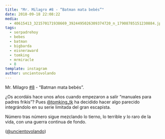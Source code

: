 ```yaml
---
title: "Mr. Milagro #8 - “Batman mata bebés”"
date: 2018-09-18 22:08:22
media: 
  - 40615413_321570171938669_3924495026309374720_n_17908785151230884.jpg
tags: 
  - serpadrehoy
  - bebes
  - batman
  - bigbarda
  - eisneraward
  - tomking
  - mrmiracle
  - 8
template: instagram
author: uncientovolando
---
```


Mr. Milagro [#8](/tags/8) - “Batman mata bebés”.


¿Os acordáis hace unos años cuando empezaron a salir “manuales para padres frikis”? Pues [@tomking_tk](https://instagram.com/tomking_tk) ha decidido hacer algo parecido integrándolo en su serie limitada del gran escapista.


Número tras número sigue mezclando lo tierno, lo terrible y lo raro de la vida, con una guerra continua de fondo.


([@uncientovolando](https://instagram.com/uncientovolando))
